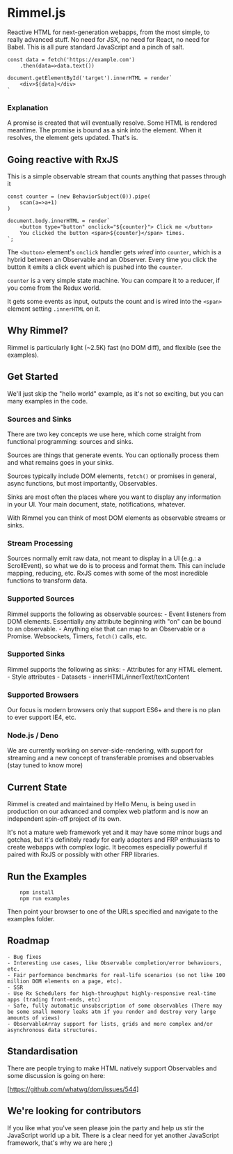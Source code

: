 # Rimmel.js

Reactive HTML for next-generation webapps, from the most simple, to really advanced stuff.
No need for JSX, no need for React, no need for Babel. This is all pure standard JavaScript and a pinch of salt.

```
const data = fetch('https://example.com')
	.then(data=>data.text())

document.getElementById('target').innerHTML = render`
	<div>${data}</div>
`
```

### Explanation
A promise is created that will eventually resolve.
Some HTML is rendered meantime.
The promise is bound as a sink into the element. When it resolves, the element gets updated.
That's is.


## Going reactive with RxJS

This is a simple observable stream that counts anything that passes through it
```
const counter = (new BehaviorSubject(0)).pipe(
	scan(a=>a+1)
)

document.body.innerHTML = render`
	<button type="button" onclick="${counter}"> Click me </button>
	You clicked the button <span>${counter}</span> times.
`;
```

The `<button>` element's `onclick` handler gets _wired_ into `counter`, which is a hybrid between an Observable and an Observer.
Every time you click the button it emits a click event which is pushed into the `counter`.

`counter` is a very simple state machine. You can compare it to a reducer, if you come from the Redux world.

It gets some events as input, outputs the count and is wired into the `<span>` element setting `.innerHTML` on it.

## Why Rimmel?
Rimmel is particularly light (~2.5K) fast (no DOM diff), and flexible (see the examples).


## Get Started
We'll just skip the "hello world" example, as it's not so exciting, but you can many examples in the code.

### Sources and Sinks
There are two key concepts we use here, which come straight from functional programming: sources and sinks.

Sources are things that generate events. You can optionally process them and what remains goes in your sinks.

Sources typically include DOM elements, `fetch()` or promises in general, async functions, but most importantly, Observables.

Sinks are most often the places where you want to display any information in your UI. Your main document, state, notifications, whatever.

With Rimmel you can think of most DOM elements as observable streams or sinks.

### Stream Processing
Sources normally emit raw data, not meant to display in a UI (e.g.: a ScrollEvent), so what we do is to process and format them. This can include mapping, reducing, etc. RxJS comes with some of the most incredible functions to transform data.

### Supported Sources
Rimmel supports the following as observable sources:
	- Event listeners from DOM elements. Essentially any attribute beginning with "on" can be bound to an observable.
	- Anything else that can map to an Observable or a Promise. Websockets, Timers, `fetch()` calls, etc.

### Supported Sinks
Rimmel supports the following as sinks:
	- Attributes for any HTML element.
	- Style attributes
	- Datasets
	- innerHTML/innerText/textContent

### Supported Browsers
Our focus is modern browsers only that support ES6+ and there is no plan to ever support IE4, etc.

### Node.js / Deno
We are currently working on server-side-rendering, with support for streaming and a new concept of transferable promises and observables (stay tuned to know more)

## Current State
Rimmel is created and maintained by Hello Menu, is being used in production on our advanced and complex web platform and is now an independent spin-off project of its own.

It's not a mature web framework yet and it may have some minor bugs and gotchas, but it's definitely ready for early adopters and FRP enthusiasts to create webapps with complex logic.
It becomes especially powerful if paired with RxJS or possibly with other FRP libraries.

## Run the Examples
```
	npm install
	npm run examples
```
Then point your browser to one of the URLs specified and navigate to the examples folder.

## Roadmap
	- Bug fixes
	- Interesting use cases, like Observable completion/error behaviours, etc.
	- Fair performance benchmarks for real-life scenarios (so not like 100 million DOM elements on a page, etc).
	- SSR
	- Use Rx Schedulers for high-throughput highly-responsive real-time apps (trading front-ends, etc)
	- Safe, fully automatic unsubscription of some observables (There may be some small memory leaks atm if you render and destroy very large amounts of views)
	- ObservableArray support for lists, grids and more complex and/or asynchronous data structures.

## Standardisation
There are people trying to make HTML natively support Observables and some discussion is going on here:

[https://github.com/whatwg/dom/issues/544]

## We're looking for contributors
If you like what you've seen please join the party and help us stir the JavaScript world up a bit. There is a clear need for yet another JavaScript framework, that's why we are here ;)

